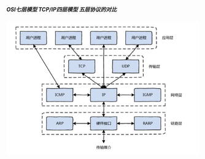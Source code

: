 ##### 	OSI七层模型   TCP/IP四层模型    五层协议的对比







![image-20220817150855422](main.assets/image-20220817150855422.png) 

